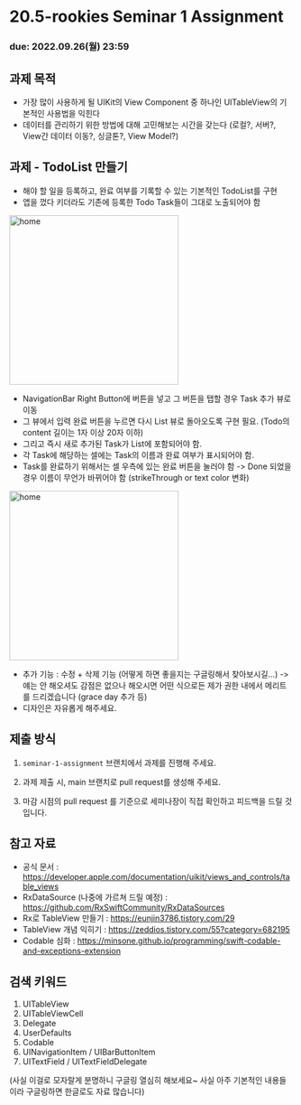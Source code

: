 20.5-rookies Seminar 1 Assignment
================================

### **due: 2022.09.26(월) 23:59**

## 과제 목적
- 가장 많이 사용하게 될 UIKit의 View Component 중 하나인 UITableView의 기본적인 사용법을 익힌다
- 데이터를 관리하기 위한 방법에 대해 고민해보는 시간을 갖는다 (로컬?, 서버?, View간 데이터 이동?, 싱글톤?, View Model?)

## 과제 - TodoList 만들기

- 해야 할 일을 등록하고, 완료 여부를 기록할 수 있는 기본적인 TodoList를 구현
- 앱을 껐다 키더라도 기존에 등록한 Todo Task들이 그대로 노출되어야 함

<img width="300" alt="home" src="https://user-images.githubusercontent.com/48316900/190844730-7b7119c0-4453-48f9-b6f5-8fc02337a965.png">

- NavigationBar Right Button에 버튼을 넣고 그 버튼을 탭할 경우 Task 추가 뷰로 이동
- 그 뷰에서 입력 완료 버튼을 누르면 다시 List 뷰로 돌아오도록 구현 필요. (Todo의 content 길이는 1자 이상 20자 이하)
- 그리고 즉시 새로 추가된 Task가 List에 포함되어야 함.
- 각 Task에 해당하는 셀에는 Task의 이름과 완료 여부가 표시되어야 함.
- Task를 완료하기 위해서는 셀 우측에 있는 완료 버튼을 눌러야 함 -> Done 되었을 경우 이름이 무언가 바뀌어야 함 (strikeThrough or text color 변화)

<img width="300" alt="home" src="https://user-images.githubusercontent.com/48316900/190844737-b2f29507-41e9-4e0a-8fbe-66a13e48b5d9.png)">

- 추가 기능 : 수정 + 삭제 기능 (어떻게 하면 좋을지는 구글링해서 찾아보시길…) -> 얘는 안 해오셔도 감점은 없으나 해오시면 어떤 식으로든 제가 권한 내에서 메리트를 드리겠습니다 (grace day 추가 등)
- 디자인은 자유롭게 해주세요.


## 제출 방식
1. `seminar-1-assignment` 브랜치에서 과제를 진행해 주세요. 

2. 과제 제출 시, main 브랜치로 pull request를 생성해 주세요.

3. 마감 시점의 pull request 를 기준으로 세미나장이 직접 확인하고 피드백을 드릴 것입니다.

## 참고 자료
- 공식 문서 : https://developer.apple.com/documentation/uikit/views_and_controls/table_views
- RxDataSource (나중에 가르쳐 드릴 예정) : https://github.com/RxSwiftCommunity/RxDataSources
- Rx로 TableView 만들기 : https://eunjin3786.tistory.com/29
- TableView 개념 익히기 : https://zeddios.tistory.com/55?category=682195
- Codable 심화 : https://minsone.github.io/programming/swift-codable-and-exceptions-extension

## 검색 키워드
1. UITableView
2. UITableViewCell
3. Delegate
4. UserDefaults
5. Codable
6. UINavigationItem / UIBarButtonItem
7. UITextField / UITextFieldDelegate

(사실 이걸로 모자랄게 분명하니 구글링 열심히 해보세요~ 사실 아주 기본적인 내용들이라 구글링하면 한글로도 자료 많습니다)

